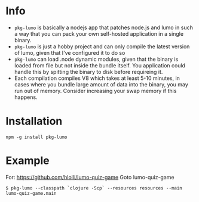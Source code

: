 # Info
- `pkg-lumo` is basically a nodejs app that patches node.js and lumo in such a way that you can pack your own self-hosted application in a single binary.
- `pkg-lumo` is just a hobby project and can only compile the latest version of lumo, given that I've configured it to do so
- `pkg-lumo` can load .node dynamic modules, given that the binary is loaded from file but not inside the bundle itself. You application could handle this by spitting the binary to disk before requireing it.
- Each compilation compiles V8 which takes at least 5-10 minutes, in cases where you bundle large amount of data into the binary, you may run out of memory. Consider increasing your swap memory if this happens.


# Installation
```
npm -g install pkg-lumo
```

# Example
For: https://github.com/hlolli/lumo-quiz-game
Goto lumo-quiz-game

```
$ pkg-lumo --classpath `clojure -Scp` --resources resources --main lumo-quiz-game.main
```

